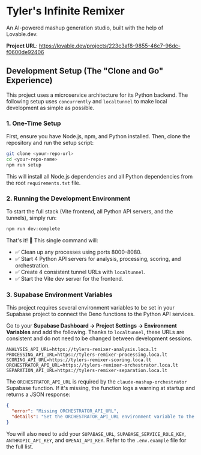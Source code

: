 # Tyler's Infinite Remixer

An AI-powered mashup generation studio, built with the help of Lovable.dev.

**Project URL**: https://lovable.dev/projects/223c3af8-9855-46c7-96dc-f0600de92406

## Development Setup (The "Clone and Go" Experience)

This project uses a microservice architecture for its Python backend. The following setup uses `concurrently` and `localtunnel` to make local development as simple as possible.

### 1. One-Time Setup

First, ensure you have Node.js, npm, and Python installed. Then, clone the repository and run the setup script:

```bash
git clone <your-repo-url>
cd <your-repo-name>
npm run setup
```
This will install all Node.js dependencies and all Python dependencies from the root `requirements.txt` file.

### 2. Running the Development Environment

To start the full stack (Vite frontend, all Python API servers, and the tunnels), simply run:

```bash
npm run dev:complete
```

That's it! 🚀 This single command will:
- ✅ Clean up any processes using ports 8000-8080.
- ✅ Start 4 Python API servers for analysis, processing, scoring, and orchestration.
- ✅ Create 4 consistent tunnel URLs with `localtunnel`.
- ✅ Start the Vite dev server for the frontend.

### 3. Supabase Environment Variables

This project requires several environment variables to be set in your Supabase project to connect the Deno functions to the Python API services.

Go to your **Supabase Dashboard → Project Settings → Environment Variables** and add the following. Thanks to `localtunnel`, these URLs are consistent and do not need to be changed between development sessions.

```
ANALYSIS_API_URL=https://tylers-remixer-analysis.loca.lt
PROCESSING_API_URL=https://tylers-remixer-processing.loca.lt
SCORING_API_URL=https://tylers-remixer-scoring.loca.lt
ORCHESTRATOR_API_URL=https://tylers-remixer-orchestrator.loca.lt
SEPARATION_API_URL=https://tylers-remixer-separation.loca.lt
```

The `ORCHESTRATOR_API_URL` is required by the `claude-mashup-orchestrator` Supabase function.
If it's missing, the function logs a warning at startup and returns a JSON response:

```json
{
  "error": "Missing ORCHESTRATOR_API_URL",
  "details": "Set the ORCHESTRATOR_API_URL environment variable to the base URL of the orchestrator service."
}
```

You will also need to add your `SUPABASE_URL`, `SUPABASE_SERVICE_ROLE_KEY`, `ANTHROPIC_API_KEY`, and `OPENAI_API_KEY`. Refer to the `.env.example` file for the full list.
